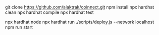 git clone https://github.com/alaktrak/coinnect.git
npm install
npx hardhat clean
npx hardhat compile
npx hardhat test

npx hardhat node
npx hardhat run ./scripts/deploy.js --network localhost
npm run start


